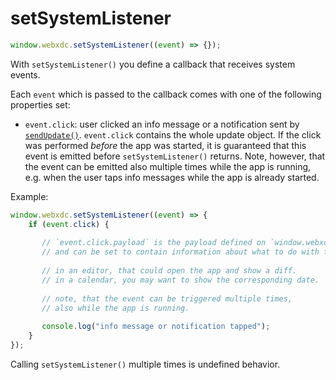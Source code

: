# setSystemListener

```js
window.webxdc.setSystemListener((event) => {});
```

With `setSystemListener()` you define a callback that receives system events.

Each `event` which is passed to the callback comes with one of the following properties set:

- `event.click`: user clicked an info message or a notification sent by [`sendUpdate()`].
  `event.click` contains the whole update object.
  If the click was performed _before_ the app was started,
  it is guaranteed that this event is emitted before `setSystemListener()` returns.
  Note, however, that the event can be emitted also multiple times while the app is running,
  e.g. when the user taps info messages while the app is already started. 

Example:

```js
window.webxdc.setSystemListener((event) => {
    if (event.click) {
    
       // `event.click.payload` is the payload defined on `window.webxdc.sendUpdate()`
       // and can be set to contain information about what to do with the tap.
       
       // in an editor, that could open the app and show a diff.
       // in a calendar, you may want to show the corresponding date.
       
       // note, that the event can be triggered multiple times,
       // also while the app is running.
       
       console.log("info message or notification tapped");
    }
});
```  


Calling `setSystemListener()` multiple times is undefined behavior.


[`sendUpdate()`]: ./sendUpdate.html